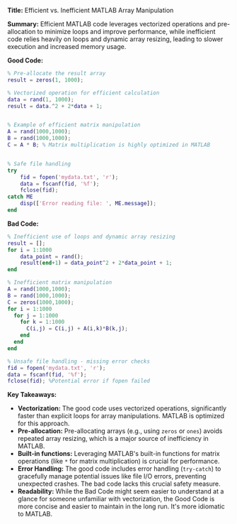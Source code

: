 **Title:** Efficient vs. Inefficient MATLAB Array Manipulation

**Summary:** Efficient MATLAB code leverages vectorized operations and pre-allocation to minimize loops and improve performance, while inefficient code relies heavily on loops and dynamic array resizing, leading to slower execution and increased memory usage.


**Good Code:**

```matlab
% Pre-allocate the result array
result = zeros(1, 1000);

% Vectorized operation for efficient calculation
data = rand(1, 1000);
result = data.^2 + 2*data + 1;


% Example of efficient matrix manipulation
A = rand(1000,1000);
B = rand(1000,1000);
C = A * B; % Matrix multiplication is highly optimized in MATLAB


% Safe file handling
try
    fid = fopen('mydata.txt', 'r');
    data = fscanf(fid, '%f');
    fclose(fid);
catch ME
    disp(['Error reading file: ', ME.message]);
end

```

**Bad Code:**

```matlab
% Inefficient use of loops and dynamic array resizing
result = [];
for i = 1:1000
    data_point = rand();
    result(end+1) = data_point^2 + 2*data_point + 1;
end

% Inefficient matrix manipulation
A = rand(1000,1000);
B = rand(1000,1000);
C = zeros(1000,1000);
for i = 1:1000
  for j = 1:1000
    for k = 1:1000
      C(i,j) = C(i,j) + A(i,k)*B(k,j);
    end
  end
end

% Unsafe file handling - missing error checks
fid = fopen('mydata.txt', 'r');
data = fscanf(fid, '%f');
fclose(fid); %Potential error if fopen failed
```


**Key Takeaways:**

* **Vectorization:** The good code uses vectorized operations, significantly faster than explicit loops for array manipulations.  MATLAB is optimized for this approach.
* **Pre-allocation:** Pre-allocating arrays (e.g., using `zeros` or `ones`) avoids repeated array resizing, which is a major source of inefficiency in MATLAB.
* **Built-in functions:** Leveraging MATLAB's built-in functions for matrix operations (like `*` for matrix multiplication) is crucial for performance.
* **Error Handling:** The good code includes error handling (`try-catch`) to gracefully manage potential issues like file I/O errors, preventing unexpected crashes.  The bad code lacks this crucial safety measure.
* **Readability:** While the Bad Code might seem easier to understand at a glance for someone unfamiliar with vectorization, the Good Code is more concise and easier to maintain in the long run.  It's more idiomatic to MATLAB.

